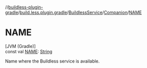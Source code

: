 //[buildless-plugin-gradle](../../../../index.md)/[build.less.plugin.gradle](../../index.md)/[BuildlessService](../index.md)/[Companion](index.md)/[NAME](-n-a-m-e.md)

# NAME

[JVM (Gradle)]\
const val [NAME](-n-a-m-e.md): [String](https://kotlinlang.org/api/latest/jvm/stdlib/kotlin/-string/index.html)

Name where the Buildless service is available.
